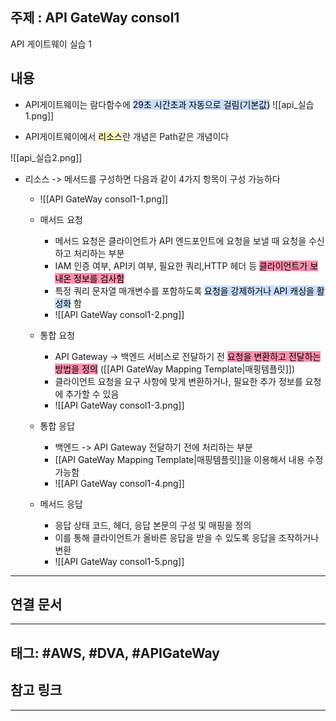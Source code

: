 

## 주제 :  API GateWay consol1


API 게이트웨이 실습 1

## 내용 



- API게이트웨이는 람다함수에 <mark style="background: #ADCCFFA6;">29초 시간초과 자동으로 걸림(기본값)</mark>
![[api_실습1.png]]





- API게이트웨이에서 <mark style="background: #FFF3A3A6;">리소스</mark>란 개념은 Path같은 개념이다

![[api_실습2.png]]










- 리소스 -> 메서드를 구성하면 다음과 같이 4가지 항목이 구성 가능하다
	- ![[API GateWay consol1-1.png]]


	- 매서드 요청
		- 메서드 요청은 클라이언트가 API 엔드포인트에 요청을 보낼 때 요청을 수신하고 처리하는 부분
		- IAM 인증 여부, API키 여부, 필요한 쿼리,HTTP 헤더 등 <mark style="background: #FF5582A6;">클라이언트가 보내온 정보를 검사함</mark>
		- 특정 쿼리 문자열 매개변수를 포함하도록 <mark style="background: #ADCCFFA6;">요청을 강제하거나 API 캐싱을 활성화</mark> 함
		- ![[API GateWay consol1-2.png]]


	- 통합 요청
		- API Gateway -> 백엔드 서비스로 전달하기 전 <mark style="background: #FF5582A6;">요청을 변환하고 전달하는 방법을 정의</mark> ([[API GateWay Mapping Template|매핑템플릿]])
		- 클라이언트 요청을 요구 사항에 맞게 변환하거나, 필요한 추가 정보를 요청에 추가할 수 있음
		- ![[API GateWay consol1-3.png]]



	- 통합 응답
		- 백엔드 -> API Gateway 전달하기 전에 처리하는 부분
		- [[API GateWay Mapping Template|매핑템플릿]]을 이용해서 내용 수정 가능함
		- ![[API GateWay consol1-4.png]]



	- 메서드 응답
		-  응답 상태 코드, 헤더, 응답 본문의 구성 및 매핑을 정의
		- 이를 통해 클라이언트가 올바른 응답을 받을 수 있도록 응답을 조작하거나 변환
		- ![[API GateWay consol1-5.png]]








----


## 연결 문서







---

## 태그: #AWS, #DVA, #APIGateWay 






## 참고 링크




---
